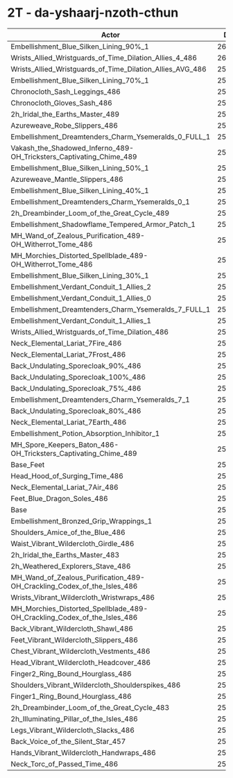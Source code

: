 # 2T - da-yshaarj-nzoth-cthun
| Actor | DPS | Increase |
|---|:---:|:---:|
|Embellishment_Blue_Silken_Lining_90%_1|260458|2.21%|
|Wrists_Allied_Wristguards_of_Time_Dilation_Allies_4_486|260257|2.13%|
|Wrists_Allied_Wristguards_of_Time_Dilation_Allies_AVG_486|259348|1.77%|
|Embellishment_Blue_Silken_Lining_70%_1|259258|1.74%|
|Chronocloth_Sash_Leggings_486|258888|1.59%|
|Chronocloth_Gloves_Sash_486|258665|1.51%|
|2h_Iridal_the_Earths_Master_489|258499|1.44%|
|Azureweave_Robe_Slippers_486|258201|1.32%|
|Embellishment_Dreamtenders_Charm_Ysemeralds_0_FULL_1|258082|1.28%|
|Vakash_the_Shadowed_Inferno_489-OH_Tricksters_Captivating_Chime_489|258063|1.27%|
|Embellishment_Blue_Silken_Lining_50%_1|258008|1.25%|
|Azureweave_Mantle_Slippers_486|257503|1.05%|
|Embellishment_Blue_Silken_Lining_40%_1|257348|0.99%|
|Embellishment_Dreamtenders_Charm_Ysemeralds_0_1|257147|0.91%|
|2h_Dreambinder_Loom_of_the_Great_Cycle_489|257106|0.89%|
|Embellishment_Shadowflame_Tempered_Armor_Patch_1|257033|0.87%|
|MH_Wand_of_Zealous_Purification_489-OH_Witherrot_Tome_486|257009|0.86%|
|MH_Morchies_Distorted_Spellblade_489-OH_Witherrot_Tome_486|256854|0.80%|
|Embellishment_Blue_Silken_Lining_30%_1|256796|0.77%|
|Embellishment_Verdant_Conduit_1_Allies_2|256413|0.62%|
|Embellishment_Verdant_Conduit_1_Allies_0|256363|0.60%|
|Embellishment_Dreamtenders_Charm_Ysemeralds_7_FULL_1|256351|0.60%|
|Embellishment_Verdant_Conduit_1_Allies_1|256344|0.60%|
|Wrists_Allied_Wristguards_of_Time_Dilation_486|256234|0.55%|
|Neck_Elemental_Lariat_7Fire_486|256070|0.49%|
|Neck_Elemental_Lariat_7Frost_486|255868|0.41%|
|Back_Undulating_Sporecloak_90%_486|255802|0.38%|
|Back_Undulating_Sporecloak_100%_486|255798|0.38%|
|Back_Undulating_Sporecloak_75%_486|255664|0.33%|
|Embellishment_Dreamtenders_Charm_Ysemeralds_7_1|255651|0.32%|
|Back_Undulating_Sporecloak_80%_486|255598|0.30%|
|Neck_Elemental_Lariat_7Earth_486|255441|0.24%|
|Embellishment_Potion_Absorption_Inhibitor_1|255423|0.23%|
|MH_Spore_Keepers_Baton_486-OH_Tricksters_Captivating_Chime_489|255360|0.21%|
|Base_Feet|255360|0.21%|
|Head_Hood_of_Surging_Time_486|255350|0.21%|
|Neck_Elemental_Lariat_7Air_486|254954|0.05%|
|Feet_Blue_Dragon_Soles_486|254855|0.01%|
|Base|254827|0.00%|
|Embellishment_Bronzed_Grip_Wrappings_1|254771|-0.02%|
|Shoulders_Amice_of_the_Blue_486|254752|-0.03%|
|Waist_Vibrant_Wildercloth_Girdle_486|254415|-0.16%|
|2h_Iridal_the_Earths_Master_483|254381|-0.17%|
|2h_Weathered_Explorers_Stave_486|254353|-0.19%|
|MH_Wand_of_Zealous_Purification_489-OH_Crackling_Codex_of_the_Isles_486|254330|-0.19%|
|Wrists_Vibrant_Wildercloth_Wristwraps_486|254228|-0.23%|
|MH_Morchies_Distorted_Spellblade_489-OH_Crackling_Codex_of_the_Isles_486|254187|-0.25%|
|Back_Vibrant_Wildercloth_Shawl_486|254071|-0.30%|
|Feet_Vibrant_Wildercloth_Slippers_486|254051|-0.30%|
|Chest_Vibrant_Wildercloth_Vestments_486|254023|-0.32%|
|Head_Vibrant_Wildercloth_Headcover_486|254019|-0.32%|
|Finger2_Ring_Bound_Hourglass_486|253953|-0.34%|
|Shoulders_Vibrant_Wildercloth_Shoulderspikes_486|253740|-0.43%|
|Finger1_Ring_Bound_Hourglass_486|253482|-0.53%|
|2h_Dreambinder_Loom_of_the_Great_Cycle_483|253120|-0.67%|
|2h_Illuminating_Pillar_of_the_Isles_486|253110|-0.67%|
|Legs_Vibrant_Wildercloth_Slacks_486|253049|-0.70%|
|Back_Voice_of_the_Silent_Star_457|252985|-0.72%|
|Hands_Vibrant_Wildercloth_Handwraps_486|252856|-0.77%|
|Neck_Torc_of_Passed_Time_486|252145|-1.05%|

